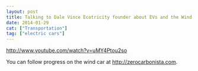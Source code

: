 ```yaml
---
layout: post
title: Talking to Dale Vince Ecotricity founder about EVs and the Wind car
date: 2014-01-29
cat: ["Transportation"]
tag: ["electric cars"]
---
```


http://www.youtube.com/watch?v=uMY4Ptou2so  

You can follow progress on the wind car at http://zerocarbonista.com.